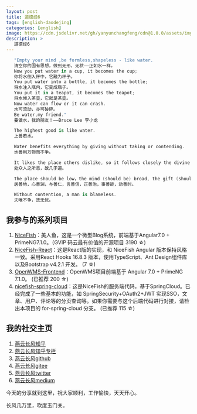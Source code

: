 ```yaml
---
layout: post
title: 道德经6
tags: [english-daodejing]
categories: [english]
image: https://cdn.jsdelivr.net/gh/yanyunchangfeng/cdn@1.0.0/assets/img/blog/english-grammer/english-grammer-cover5.png
description: >
   道德经6
---
```

```swift
   "Empty your mind ,be formless,shapeless - like water.
   清空你的固有思想，做到无形，无状——正如水一样。
   Now you put water in a cup, it becomes the cup;
   你将水倒入杯中，它融为杯子。
   You put water into a bottle, it becomes the bottle;
   将水注入瓶内，它变成瓶子。
   You put it in a teapot, it becomes the teapot;
   将水倾入茶壶，它就是茶壶。
   Now water can flow or it can crash.
   水可流动，亦可破碎。
   Be water,my friend."
   要做水，我的朋友！——Bruce Lee 李小龙
```
 ```swift
    The highest good is like water. 
    上善若水。
 ```
 ```swift
    Water benefits everything by giving without taking or contending.
    水善利万物而不争。
 ```
 ```swift
    It likes the place others dislike, so it follows closely the divine law.
    处众人之所恶，故几于道。
 ```
 ```swift
    The place should be low，the mind (should be) broad, the gift (should be)kind, the speech (should be)trustworthy,the rule should be sound,the deed (should be)well-done,the action (should be)timely.
    居善地，心善渊，与善仁，言善信，正善治，事善能，动善时。
 ```
 ```swift
    Without contention, a man is blameless.
    夫唯不争，故无忧。
 ```


## 我参与的系列项目

1. [NiceFish]( https://gitee.com/mumu-osc/NiceFish)：美人鱼，这是一个微型Blog系统，前端基于Angular7.0 + PrimeNG7.1.0。（GVIP 码云最有价值的开源项目 3190 ☆)
2. [NiceFish-React]( https://github.com/damoqiongqiu/NiceFish-React)：这是React版的实现，和 NiceFish Angular 版本保持风格一致。采用React Hooks 16.8.3 版本，使用TypeScript、Ant Design组件库以及Bootstrap v4.2.1 开发。  (7 ☆)
3. [OpenWMS-Frontend](https://gitee.com/mumu-osc/OpenWMS-Frontend)：OpenWMS项目前端基于 Angular 7.0 + PrimeNG 7.1.0。  (已推荐 200 ☆)
4. [nicefish-spring-cloud](https://gitee.com/mumu-osc/nicefish-spring-cloud)：这是NiceFish的服务端代码，基于SpringCloud。已经完成了一些基本的功能，如 SpringSecurity+OAuth2+JWT 实现SSO，文章、用户、评论等的分页查询等。如果你需要与这个后端代码进行对接，请检出本项目的 for-spring-cloud 分支。 (已推荐 115 ☆)

## 我的社交主页  

1. [燕云长风知乎](https://zhihu.com/people/hbxyxuxiaodong)  
2. [燕云长风知乎专栏](https://zhuanlan.zhihu.com/yanyunchangfeng)  
3. [燕云长风github](https://github.com/yanyunchangfeng)  
4. [燕云长风gitee](https://gitee.com/yanyunchangfeng)  
5. [燕云长风twitter](https://twitter.com/yanyunchangfeng)  
6. [燕云长风medium](https://medium.com/@yanyunchangfeng) 

今天的分享就到这里，祝大家顺利，工作愉快，天天开心。

长风几万里，吹度玉门关。